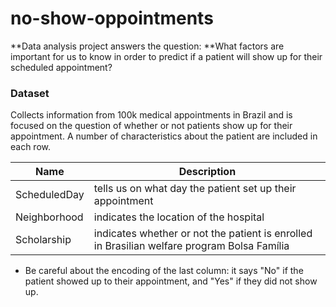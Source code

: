 # no-show-oppointments
**Data analysis project answers the question:
**What factors are important for us to know in order to predict if a patient will show up for their scheduled appointment?

### Dataset
Collects information from 100k medical appointments in Brazil and is focused on the question of whether or not patients show up for their appointment.
A number of characteristics about the patient are included in each row.

| Name | Description |
| ------------ | ------------ |
| ScheduledDay | tells us on what day the patient set up their appointment |
|  Neighborhood | indicates the location of the hospital |
| Scholarship | indicates whether or not the patient is enrolled in Brasilian welfare program Bolsa Família |

- Be careful about the encoding of the last column: it says "No" if the patient showed up to their appointment, and "Yes" if they did not show up.
